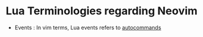 # Lua Terminologies regarding Neovim

+ Events : In vim terms, Lua events refers to [autocommands](autocmds.md)

